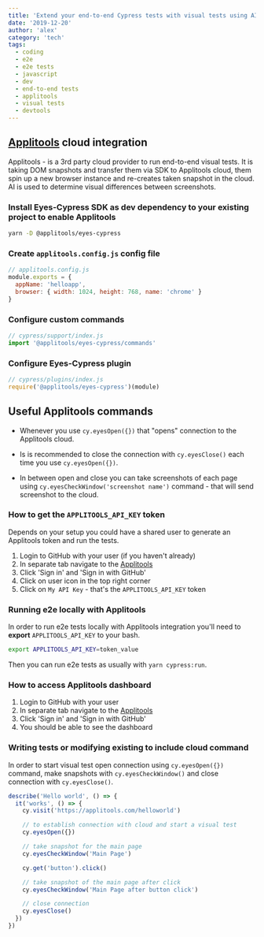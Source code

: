 ```yaml
---
title: 'Extend your end-to-end Cypress tests with visual tests using AI and Applitools'
date: '2019-12-20'
author: 'alex'
category: 'tech'
tags:
  - coding
  - e2e
  - e2e tests
  - javascript
  - dev
  - end-to-end tests
  - applitools
  - visual tests
  - devtools
---
```


## [Applitools](https://applitools.com/) cloud integration

Applitools - is a 3rd party cloud provider to run end-to-end visual tests. It is taking DOM snapshots and transfer them via SDK to Applitools cloud, them spin up a new browser instance and re-creates taken snapshot in the cloud. AI is used to determine visual differences between screenshots.

### Install Eyes-Cypress SDK as dev dependency to your existing project to enable Applitools

```bash
yarn -D @applitools/eyes-cypress
```

### Create `applitools.config.js` config file

```javascript
// applitools.config.js
module.exports = {
  appName: 'helloapp',
  browser: { width: 1024, height: 768, name: 'chrome' }
}
```

### Configure custom commands

```javascript
// cypress/support/index.js
import '@applitools/eyes-cypress/commands'
```

### Configure Eyes-Cypress plugin

```javascript
// cypress/plugins/index.js
require('@applitools/eyes-cypress')(module)
```

## Useful Applitools commands

- Whenever you use `cy.eyesOpen({})` that "opens" connection to the Applitools cloud.

- Is is recommended to close the connection with `cy.eyesClose()` each time you use `cy.eyesOpen({})`.

- In between open and close you can take screenshots of each page using `cy.eyesCheckWindow('screenshot name')` command - that will send screenshot to the cloud.

### How to get the `APPLITOOLS_API_KEY` token

Depends on your setup you could have a shared user to generate an Applitools token and run the tests.

1. Login to GitHub with your user (if you haven't already)
2. In separate tab navigate to the [Applitools](https://applitools.com/)
3. Click 'Sign in' and 'Sign in with GitHub'
4. Click on user icon in the top right corner
5. Click on `My API Key` - that's the `APPLITOOLS_API_KEY` token

### Running e2e **locally** with Applitools

In order to run e2e tests locally with Applitools integration you'll need to **export** `APPLITOOLS_API_KEY` to your bash.

```bash
export APPLITOOLS_API_KEY=token_value
```

Then you can run e2e tests as usually with `yarn cypress:run`.

### How to access Applitools dashboard

1. Login to GitHub with your user
2. In separate tab navigate to the [Applitools](https://applitools.com/)
3. Click 'Sign in' and 'Sign in with GitHub'
4. You should be able to see the dashboard

### Writing tests or modifying existing to include cloud command

In order to start visual test open connection using `cy.eyesOpen({})` command, make snapshots with `cy.eyesCheckWindow()` and close connection with `cy.eyesClose()`.

```javascript
describe('Hello world', () => {
  it('works', () => {
    cy.visit('https://applitools.com/helloworld')

    // to establish connection with cloud and start a visual test
    cy.eyesOpen({})

    // take snapshot for the main page
    cy.eyesCheckWindow('Main Page')

    cy.get('button').click()

    // take snapshot of the main page after click
    cy.eyesCheckWindow('Main Page after button click')

    // close connection
    cy.eyesClose()
  })
})
```

